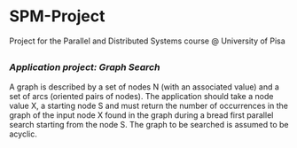 # SPM-Project

Project for the Parallel and Distributed Systems course @ University of Pisa

##

### _Application project: Graph Search_
A graph is described by a set of nodes N (with an associated value) and a set of arcs (oriented pairs of nodes). The application should take a node value X, a starting node S and must return the number of occurrences in the graph of the input node X found in the graph during a bread first parallel search starting from the node S. The graph to be searched is assumed to be acyclic.